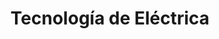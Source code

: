 ---
title: "Tecnología de Eléctrica"
description: "Técnicas de programación de sistemas de control en la industria"
icon: ⚡
course: Máster en Ingeniería Industrial
semester: "M1"
year: "21-22"
ects: 6
link: "https://github.com/lewinkoon/aoc-2021"
resources:
- src: lec1.pdf
  title: Sector eléctrico
  params:
    description: Generación y estructura de las redes
- src: lec2.pdf
  title: Alta tensión
  params:
    description: Líneas eléctricas, aparamenta, estaciones de maniobra y transformación. Puesta a tierra.
- src: lec3.pdf
  title: Baja tensión
  params:
    description: Líneas de distribución, conductores, aparamenta, protección, instalaciones interiores.
- src: '**.pdf'
  name: pdf-file-:counter
---